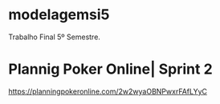 # modelagemsi5
Trabalho Final 5º Semestre.
# Plannig Poker Online| Sprint 2
https://planningpokeronline.com/2w2wyaOBNPwxrFAfLYyC
